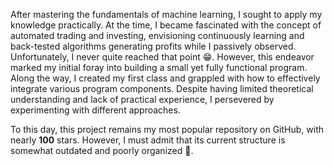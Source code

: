 After mastering the fundamentals of machine learning, I sought to apply my knowledge practically. At the time, I became fascinated with the concept of automated trading and investing, envisioning continuously learning and back-tested algorithms generating profits while I passively observed. Unfortunately, I never quite reached that point 😁. However, this endeavor marked my initial foray into building a small yet fully functional program. Along the way, I created my first class and grappled with how to effectively integrate various program components. Despite having limited theoretical understanding and lack of practical experience, I persevered by experimenting with different approaches.

To this day, this project remains my most popular repository on GitHub, with nearly **100** stars. However, I must admit that its current structure is somewhat outdated and poorly organized 🤷‍.
